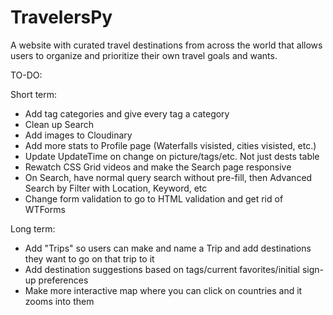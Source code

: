 # TravelersPy

A website with curated travel destinations from across the world that allows users to organize and prioritize their own travel goals and wants.

TO-DO:

Short term:
- Add tag categories and give every tag a category
- Clean up Search
- Add images to Cloudinary
- Add more stats to Profile page (Waterfalls visisted, cities visisted, etc.)
- Update UpdateTime on change on picture/tags/etc. Not just dests table
- Rewatch CSS Grid videos and make the Search page responsive
- On Search, have normal query search without pre-fill, then Advanced Search by Filter with Location, Keyword, etc
- Change form validation to go to HTML validation and get rid of WTForms

Long term:
- Add "Trips" so users can make and name a Trip and add destinations they want to go on that trip to it
- Add destination suggestions based on tags/current favorites/initial sign-up preferences
- Make more interactive map where you can click on countries and it zooms into them